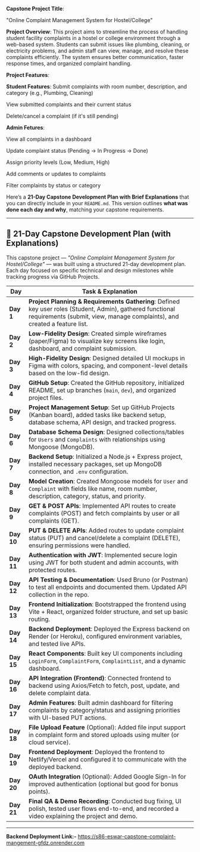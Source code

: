 **Capstone Project Title**:

"Online Complaint Management System for  Hostel/College"

**Project Overview**:
This project aims to streamline the process of handling student facility complaints in a hostel or college environment through a web-based system. Students can submit issues like plumbing, cleaning, or electricity problems, and admin staff can view, manage, and resolve these complaints efficiently. The system ensures better communication, faster response times, and organized complaint handling.

**Project Features**:

 **Student Features**:
Submit complaints with room number, description, and category (e.g., Plumbing, Cleaning)


View submitted complaints and their current status


Delete/cancel a complaint (if it's still pending)


**Admin Fetures**:

View all complaints in a dashboard


Update complaint status (Pending → In Progress → Done)


Assign priority levels (Low, Medium, High)


Add comments or updates to complaints


Filter complaints by status or category


Here’s a **21-Day Capstone Development Plan with Brief Explanations** that you can directly include in your `README.md`. This version outlines **what was done each day and why**, matching your capstone requirements.

---

## 📅 21-Day Capstone Development Plan (with Explanations)

This capstone project — *"Online Complaint Management System for Hostel/College"* — was built using a structured 21-day development plan. Each day focused on specific technical and design milestones while tracking progress via GitHub Projects.

| Day        | Task & Explanation                                                                                                                                                                      |
| ---------- | --------------------------------------------------------------------------------------------------------------------------------------------------------------------------------------- |
| **Day 1**  | **Project Planning & Requirements Gathering**: Defined key user roles (Student, Admin), gathered functional requirements (submit, view, manage complaints), and created a feature list. |
| **Day 2**  | **Low-Fidelity Design**: Created simple wireframes (paper/Figma) to visualize key screens like login, dashboard, and complaint submission.                                              |
| **Day 3**  | **High-Fidelity Design**: Designed detailed UI mockups in Figma with colors, spacing, and component-level details based on the low-fid design.                                          |
| **Day 4**  | **GitHub Setup**: Created the GitHub repository, initialized README, set up branches (`main`, `dev`), and organized project files.                                                      |
| **Day 5**  | **Project Management Setup**: Set up GitHub Projects (Kanban board), added tasks like backend setup, database schema, API design, and tracked progress.                                 |
| **Day 6**  | **Database Schema Design**: Designed collections/tables for `Users` and `Complaints` with relationships using Mongoose (MongoDB).                                                       |
| **Day 7**  | **Backend Setup**: Initialized a Node.js + Express project, installed necessary packages, set up MongoDB connection, and `.env` configuration.                                          |
| **Day 8**  | **Model Creation**: Created Mongoose models for `User` and `Complaint` with fields like name, room number, description, category, status, and priority.                                 |
| **Day 9**  | **GET & POST APIs**: Implemented API routes to create complaints (POST) and fetch complaints by user or all complaints (GET).                                                           |
| **Day 10** | **PUT & DELETE APIs**: Added routes to update complaint status (PUT) and cancel/delete a complaint (DELETE), ensuring permissions were handled.                                         |
| **Day 11** | **Authentication with JWT**: Implemented secure login using JWT for both student and admin accounts, with protected routes.                                                             |
| **Day 12** | **API Testing & Documentation**: Used Bruno (or Postman) to test all endpoints and documented them. Updated API collection in the repo.                                                 |
| **Day 13** | **Frontend Initialization**: Bootstrapped the frontend using Vite + React, organized folder structure, and set up basic routing.                                                        |
| **Day 14** | **Backend Deployment**: Deployed the Express backend on Render (or Heroku), configured environment variables, and tested live APIs.                                                     |
| **Day 15** | **React Components**: Built key UI components including `LoginForm`, `ComplaintForm`, `ComplaintList`, and a dynamic dashboard.                                                         |
| **Day 16** | **API Integration (Frontend)**: Connected frontend to backend using Axios/Fetch to fetch, post, update, and delete complaint data.                                                      |
| **Day 17** | **Admin Features**: Built admin dashboard for filtering complaints by category/status and assigning priorities with UI-based PUT actions.                                               |
| **Day 18** | **File Upload Feature** (Optional): Added file input support in complaint form and stored uploads using multer (or cloud service).                                                      |
| **Day 19** | **Frontend Deployment**: Deployed the frontend to Netlify/Vercel and configured it to communicate with the deployed backend.                                                            |
| **Day 20** | **OAuth Integration** (Optional): Added Google Sign-In for improved authentication (optional but good for bonus points).                                                                |
| **Day 21** | **Final QA & Demo Recording**: Conducted bug fixing, UI polish, tested user flows end-to-end, and recorded a video explaining the project and demo.                                     |

---

**Backend Deployment Link:-** https://s86-eswar-capstone-complaint-mangement-gfdz.onrender.com


